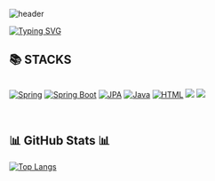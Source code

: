 
 
![header](https://capsule-render.vercel.app/api?type=waving&color=6994CDEE&text=&animation=twinkling&height=80)

[![Typing SVG](https://readme-typing-svg.demolab.com?font=Alkatra&weight=500&size=45&duration=4000&pause=3&color=6994CDEE&center=false&vCenter=false&multiline=true&repeat=true&width=1000&height=100&lines=Welcome+to+yehee's+GitHub!👋)](https://git.io/typing-svg)
 

## 📚 STACKS
 <div style="display:flex; flex-direction:row;">
 
 [![Spring](https://img.shields.io/badge/Spring-6DB33F?style=for-the-badge&logo=spring&logoColor=white)](https://spring.io/) 
[![Spring Boot](https://img.shields.io/badge/Spring_Boot-6DB33F?style=for-the-badge&logo=spring-boot&logoColor=white)](https://spring.io/projects/spring-boot) 
[![JPA](https://img.shields.io/badge/JPA-007396?style=for-the-badge&logo=jpa&logoColor=white)](https://www.oracle.com/java/technologies/persistence-jsp.html) 
[![Java](https://img.shields.io/badge/Java-007396?style=for-the-badge&logo=java&logoColor=white)](https://www.java.com/) 
[![HTML](https://img.shields.io/badge/HTML5-E34F26?style=for-the-badge&logo=html5&logoColor=white)](https://developer.mozilla.org/en-US/docs/Web/HTML) 
<img src="https://img.shields.io/badge/javascript-F7DF1E?style=for-the-badge&logo=javascript&logoColor=black">
<img src="https://img.shields.io/badge/mysql-4479A1?style=for-the-badge&logo=mysql&logoColor=white">

 </div>
 <br>


## 📊 GitHub Stats 📊 

[![Top Langs](https://github-readme-stats.vercel.app/api/top-langs/?username=yeheeshin&layout=donut&hide=css)](https://github.com/anuraghazra/github-readme-stats)
